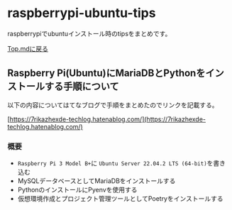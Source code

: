 # raspberrypi-ubuntu-tips

raspberrypiでubuntuインストール時のtipsをまとめです。

[Top.mdに戻る](../../index.md)

## Raspberry Pi(Ubuntu)にMariaDBとPythonをインストールする手順について

以下の内容についてはてなブログで手順をまとめたのでリンクを記載する。

[https://7rikazhexde-techlog.hatenablog.com/](https://7rikazhexde-techlog.hatenablog.com/)

### 概要

- `Raspberry Pi 3 Model B+`に `Ubuntu Server 22.04.2 LTS (64-bit)`を書き込む
- MySQLデータベースとしてMariaDBをインストールする
- PythonのインストールにPyenvを使用する
- 仮想環境作成とプロジェクト管理ツールとしてPoetryをインストールする
